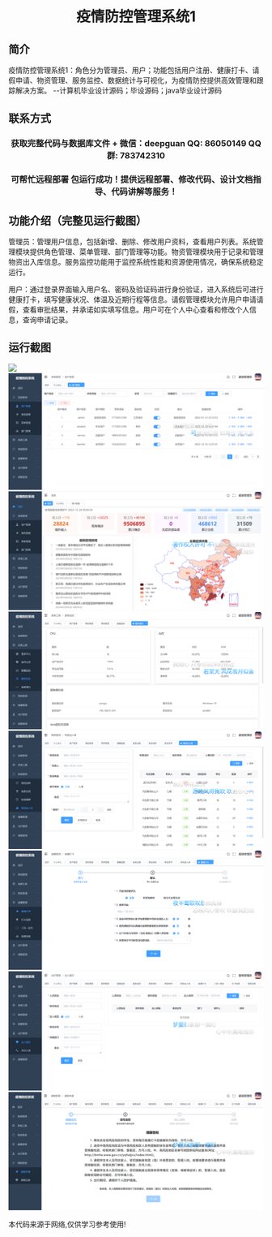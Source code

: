 <p><h1 align="center">疫情防控管理系统1</h1></p>

## 简介
疫情防控管理系统1：角色分为管理员、用户；功能包括用户注册、健康打卡、请假申请、物资管理、服务监控、数据统计与可视化，为疫情防控提供高效管理和跟踪解决方案。    --计算机毕业设计源码；毕设源码；java毕业设计源码


## 联系方式
<p><h3 align="center">获取完整代码与数据库文件 + 微信：deepguan QQ: 86050149 QQ群: 783742310</h3></p>
<p><h3 align="center">可帮忙远程部署 包运行成功！提供远程部署、修改代码、设计文档指导、代码讲解等服务！</h3></p>

## 功能介绍（完整见运行截图）
管理员：管理用户信息，包括新增、删除、修改用户资料，查看用户列表。系统管理模块提供角色管理、菜单管理、部门管理等功能。物资管理模块用于记录和管理物资出入库信息。服务监控功能用于监控系统性能和资源使用情况，确保系统稳定运行。

用户：通过登录界面输入用户名、密码及验证码进行身份验证，进入系统后可进行健康打卡，填写健康状况、体温及近期行程等信息。请假管理模块允许用户申请请假，查看审批结果，并承诺如实填写信息。用户可在个人中心查看和修改个人信息，查询申请记录。


## 运行截图
![](imgs/588112-20230304194026775-716883932.png)
![](imgs/588112-20230304194253085-977519546.png)
![](imgs/588112-20230304194257925-1392768985.png)
![](imgs/588112-20230304194302837-1348313865.png)
![](imgs/588112-20230304194311190-17153496.png)
![](imgs/588112-20230304194315018-1948513827.png)
![](imgs/588112-20230304194318927-1837813473.png)
![](imgs/588112-20230304194323065-242996850.png)

<p>本代码来源于网络,仅供学习参考使用!</p>
